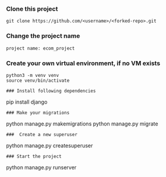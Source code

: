 ### Clone this project
```
git clone https://github.com/<username>/<forked-repo>.git
```
### Change the project name
```
project name: ecom_project
```
### Create your own virtual environment, if no VM exists
```
python3 -m venv venv
source venv/bin/activate

### Install following dependencies
```
pip install django
```
### Make your migrations
```
python manage.py makemigrations
python manage.py migrate
```
###  Create a new superuser
```
python manage.py createsuperuser
```
### Start the project
```
python manage.py runserver